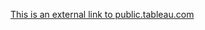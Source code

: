 [This is an external link to public.tableau.com](https://public.tableau.com/app/profile/paola8032/viz/GlobalcostoflivingProject/Intro)
